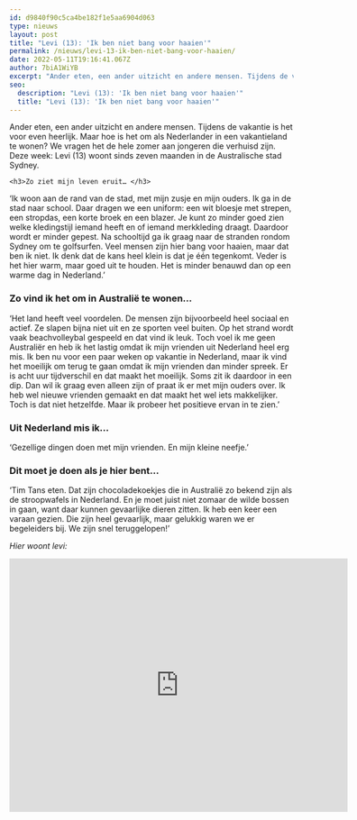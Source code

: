 ```yaml
---
id: d9840f90c5ca4be182f1e5aa6904d063
type: nieuws
layout: post
title: "Levi (13): 'Ik ben niet bang voor haaien'"
permalink: /nieuws/levi-13-ik-ben-niet-bang-voor-haaien/
date: 2022-05-11T19:16:41.067Z
author: 7biA1WiYB
excerpt: "Ander eten, een ander uitzicht en andere mensen. Tijdens de vakantie is het voor even heerlijk. Maar hoe is het om als Nederlander in een vakantieland te wonen? We vragen het de hele zomer aan jongeren die verhuisd zijn. Deze week: Levi (13) woont sinds zeven maanden in de Australische stad Sydney.  "
seo:
  description: "Levi (13): 'Ik ben niet bang voor haaien'"
  title: "Levi (13): 'Ik ben niet bang voor haaien'"
---
```

Ander eten, een ander uitzicht en andere mensen. Tijdens de vakantie is het voor even heerlijk. Maar hoe is het om als Nederlander in een vakantieland te wonen? We vragen het de hele zomer aan jongeren die verhuisd zijn. Deze week: Levi (13) woont sinds zeven maanden in de Australische stad Sydney.  

    <h3>Zo ziet mijn leven eruit… </h3>
<p>‘Ik woon aan de rand van de stad, met mijn zusje en mijn ouders. Ik ga in de stad naar school. Daar dragen we een uniform: een wit bloesje met strepen, een stropdas, een korte broek en een blazer. Je kunt zo minder goed zien welke kledingstijl iemand heeft en of iemand merkkleding draagt. Daardoor wordt er minder gepest. Na schooltijd ga ik graag naar de stranden rondom Sydney om te golfsurfen. Veel mensen zijn hier bang voor haaien, maar dat ben ik niet. Ik denk dat de kans heel klein is dat je één tegenkomt. Veder is het hier warm, maar goed uit te houden. Het is minder benauwd dan op een warme dag in Nederland.’    </p>
<h3>Zo vind ik het om in Australië te wonen…</h3>
<p>‘Het land heeft veel voordelen. De mensen zijn bijvoorbeeld heel sociaal en actief. Ze slapen bijna niet uit en ze sporten veel buiten. Op het strand wordt vaak beachvolleybal gespeeld en dat vind ik leuk. Toch voel ik me geen Australiër en heb ik het lastig omdat ik mijn vrienden uit Nederland heel erg mis. Ik ben nu voor een paar weken op vakantie in Nederland, maar ik vind het moeilijk om terug te gaan omdat ik mijn vrienden dan minder spreek. Er is acht uur tijdverschil en dat maakt het moeilijk. Soms zit ik daardoor in een dip. Dan wil ik graag even alleen zijn of praat ik er met mijn ouders over. Ik heb wel nieuwe vrienden gemaakt en dat maakt het wel iets makkelijker. Toch is dat niet hetzelfde. Maar ik probeer het positieve ervan in te zien.’ </p>
<h3>Uit Nederland mis ik…</h3>
<p>‘Gezellige dingen doen met mijn vrienden. En mijn kleine neefje.’ </p>
<h3>Dit moet je doen als je hier bent…</h3>
<p>‘Tim Tans eten. Dat zijn chocoladekoekjes die in Australië zo bekend zijn als de stroopwafels in Nederland. En je moet juist niet zomaar de wilde bossen in gaan, want daar kunnen gevaarlijke dieren zitten. Ik heb een keer een varaan gezien. Die zijn heel gevaarlijk, maar gelukkig waren we er begeleiders bij. We zijn snel teruggelopen!’ </p>
<p><em>Hier woont levi:</em>  </p>
<iframe allowfullscreen="" frameborder="0" height="450" src="https://www.google.com/maps/embed?pb=!1m18!1m12!1m3!1d55936868.69677681!2d91.23080699498786!3d-8.643177096464381!2m3!1f0!2f0!3f0!3m2!1i1024!2i768!4f13.1!3m3!1m2!1s0x6b129838f39a743f%3A0x3017d681632a850!2sSydney+Nieuw-Zuid-Wales%2C+Australi%C3%AB!5e0!3m2!1snl!2snl!4v1566318531659!5m2!1snl!2snl" width="600"></iframe>  
